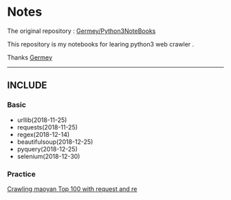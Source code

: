 # Notes

The original repository : [Germey/Python3NoteBooks](https://github.com/Germey/Python3NoteBooks) 

This repository is my notebooks for learing python3 web crawler .

Thanks [Germey](https://github.com/Germey)

---

## INCLUDE

### Basic
- urllib(2018-11-25)
- requests(2018-11-25)
- regex(2018-12-14)
- beautifulsoup(2018-12-25)
- pyquery(2018-12-25)
- selenium(2018-12-30)

### Practice
[Crawling maoyan Top 100 with request and re](https://github.com/waterasice/Python3WebCrawlerNoteBooks/tree/master/Practice/MaoYanTop100)


